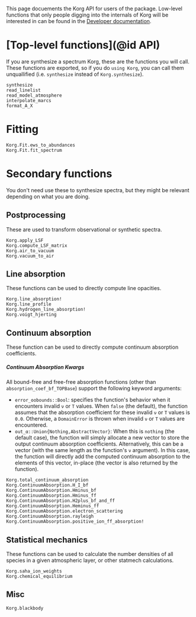 This page docuements the Korg API for users of the package. Low-level functions that only people 
digging into the internals of Korg will be interested in can be found in the 
[Developer documentation](@ref).

# [Top-level functions](@id API)
If you are synthesize a spectrum Korg, these are the functions you will call.  
These functions are exported, so if you do `using Korg`, you can call them unquallified (i.e.
`synthesize` instead of `Korg.synthesize`).  

```@docs
synthesize
read_linelist
read_model_atmosphere
interpolate_marcs
format_A_X
```

# Fitting
```@docs
Korg.Fit.ews_to_abundances
Korg.Fit.fit_spectrum
```

# Secondary functions
You don't need use these to synthesize spectra, but they might be relevant depending on what you are 
doing.

## Postprocessing
These are used to transform observational or synthetic spectra.

```@docs
Korg.apply_LSF
Korg.compute_LSF_matrix
Korg.air_to_vacuum
Korg.vacuum_to_air
```

## Line absorption 
These functions can be used to directly compute line opacities. 

```@docs
Korg.line_absorption!
Korg.line_profile
Korg.hydrogen_line_absorption!
Korg.voigt_hjerting
```

## Continuum absorption
These function can be used to directly compute continuum absorption coefficients.

##### Continuum Absorption Kwargs

All bound-free and free-free absorption functions (other than `absorption_coef_bf_TOPBase`) support
the following keyword arguments:

- `error_oobounds::Bool`: specifies the function's behavior when it encounters invalid `ν` or `T`
  values. When `false` (the default), the function assumes that the absorption coefficient for
  these invalid `ν` or `T` values is `0.0`. Otherwise, a `DomainError` is thrown when invalid `ν`
  or `T` values are encountered.
- `out_α::Union{Nothing,AbstractVector}`: When this is `nothing` (the default case), the function
  will simply allocate a new vector to store the output continuum absorption coefficients.
  Alternatively, this can be a vector (with the same length as the function's `ν` argument). In
  this case, the function will directly add the computed continuum absorption to the elements of
  this vector, in-place (the vector is also returned by the function).

```@docs
Korg.total_continuum_absorption
Korg.ContinuumAbsorption.H_I_bf
Korg.ContinuumAbsorption.Hminus_bf
Korg.ContinuumAbsorption.Hminus_ff
Korg.ContinuumAbsorption.H2plus_bf_and_ff
Korg.ContinuumAbsorption.Heminus_ff
Korg.ContinuumAbsorption.electron_scattering
Korg.ContinuumAbsorption.rayleigh
Korg.ContinuumAbsorption.positive_ion_ff_absorption!
```

## Statistical mechanics
These functions can be used to calculate the number densities of all species in a given atmospheric 
layer, or other statmech calculations. 

```@docs
Korg.saha_ion_weights
Korg.chemical_equilibrium
```

## Misc

```@docs
Korg.blackbody
```
